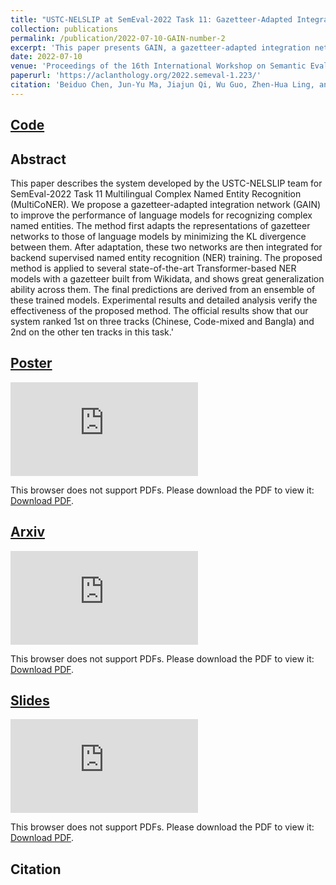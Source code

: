 ```yaml
---
title: "USTC-NELSLIP at SemEval-2022 Task 11: Gazetteer-Adapted Integration Network for Multilingual Complex Named Entity Recognition"
collection: publications
permalink: /publication/2022-07-10-GAIN-number-2
excerpt: 'This paper presents GAIN, a gazetteer-adapted integration network for enhancing multilingual complex NER by aligning gazetteer and language model representations via KL divergence minimization and integrating them during training. Applied to various Transformer-based models with a Wikidata-based gazetteer, GAIN achieves strong generalization and ranks 1st or 2nd across all tracks in SemEval-2022 Task 11.'
date: 2022-07-10
venue: 'Proceedings of the 16th International Workshop on Semantic Evaluation (SemEval-2022)'
paperurl: 'https://aclanthology.org/2022.semeval-1.223/'
citation: 'Beiduo Chen, Jun-Yu Ma, Jiajun Qi, Wu Guo, Zhen-Hua Ling, and Quan Liu. 2022. USTC-NELSLIP at SemEval-2022 Task 11: Gazetteer-Adapted Integration Network for Multilingual Complex Named Entity Recognition. In Proceedings of the 16th International Workshop on Semantic Evaluation (SemEval-2022), pages 1613–1622, Seattle, United States. Association for Computational Linguistics.'
---
```


## [Code](https://github.com/Mckysse/GAIN)

## Abstract
This paper describes the system developed by the USTC-NELSLIP team for SemEval-2022 Task 11 Multilingual Complex Named Entity Recognition (MultiCoNER). We propose a gazetteer-adapted integration network (GAIN) to improve the performance of language models for recognizing complex named entities. The method first adapts the representations of gazetteer networks to those of language models by minimizing the KL divergence between them. After adaptation, these two networks are then integrated for backend supervised named entity recognition (NER) training. The proposed method is applied to several state-of-the-art Transformer-based NER models with a gazetteer built from Wikidata, and shows great generalization ability across them. The final predictions are derived from an ensemble of these trained models. Experimental results and detailed analysis verify the effectiveness of the proposed method. The official results show that our system ranked 1st on three tracks (Chinese, Code-mixed and Bangla) and 2nd on the other ten tracks in this task.'


## [Poster](https://mckysse.github.io/files/SemEval2022_GAIN_poster.pdf)
<object data="https://mckysse.github.io/files/SemEval2022_GAIN_poster.pdf" type="application/pdf" width="900px" height="900px">
    <embed src="https://mckysse.github.io/files/SemEval2022_GAIN_poster.pdf">
        <p>This browser does not support PDFs. Please download the PDF to view it: <a href="https://mckysse.github.io/files/SemEval2022_GAIN_poster.pdf">Download PDF</a>.</p>
    </embed>
</object>


## [Arxiv](https://arxiv.org/pdf/2203.03216)
<object data="https://arxiv.org/pdf/2203.03216" type="application/pdf" width="900px" height="900px">
    <embed src="https://arxiv.org/pdf/2203.03216">
        <p>This browser does not support PDFs. Please download the PDF to view it: <a href="https://arxiv.org/pdf/2203.03216">Download PDF</a>.</p>
    </embed>
</object>


## [Slides](https://mckysse.github.io/files/SemEval2022_GAIN_slides.pdf)
<object data="https://mckysse.github.io/files/SemEval2022_GAIN_slides.pdf" type="application/pdf" width="900px" height="900px">
    <embed src="https://mckysse.github.io/files/SemEval2022_GAIN_slides.pdf">
        <p>This browser does not support PDFs. Please download the PDF to view it: <a href="https://mckysse.github.io/files/SemEval2022_GAIN_slides.pdf">Download PDF</a>.</p>
    </embed>
</object>

## Citation

